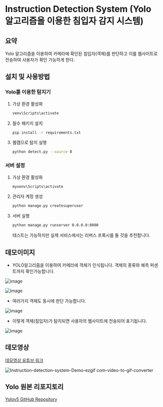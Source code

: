 # Instruction Detection System (Yolo 알고리즘을 이용한 침입자 감지 시스템)

## 요약
Yolo 알고리즘을 이용하여 카메라에 확인된 침입자(객체)를 판단하고 이를 웹사이트로 전송하여 사용자가 확인 가능하게 한다.

## 설치 및 사용방법

### Yolo를 이용한 탐지기

1. 가상 환경 활성화
    ```bash
    venv\Scripts\activate
    ```

2. 필수 패키지 설치
    ```bash
    pip install -r requirements.txt
    ```

3. 웹캠으로 탐지 실행
    ```bash
    python detect.py --source 0
    ```

### 서버 설정

1. 가상 환경 활성화
    ```bash
    myvenv\Scripts\activate
    ```

2. 관리자 계정 생성
    ```bash
    python manage.py createsuperuser
    ```

3. 서버 실행
    ```bash
    python manage.py runserver 0.0.0.0:8000
    ```
    테스트는 가능하지만 실제 서비스에서는 리버스 프록시를 둘 것을 추천합니다.



## 데모이미지

- YOLO알고리즘을 이용하여 카메라에 객체가 인식됩니다. 객체의 종류와 예측 퍼센트까지 확인가능합니다.
    
![image](https://github.com/GoByeonghu/Intrusion-Detection-System/assets/92240138/aae1edee-a229-447e-8ae1-d7909887dbac)
  
![image](https://github.com/GoByeonghu/Intrusion-Detection-System/assets/92240138/a1311b99-3142-4531-85f5-27a257604f6d)

- 여러가지 객체도 동시에 판단 가능합니다.
  
![image](https://github.com/GoByeonghu/Intrusion-Detection-System/assets/92240138/14713758-c645-45be-b566-23484f3198bd)

- 이렇게 객체(침입자)가 탐지되면 사용자의 웹사이트에 전송되어 표기됩니다.
  
![image](https://github.com/GoByeonghu/Intrusion-Detection-System/assets/92240138/1d5900ca-5cda-45a9-9c7f-feb7b033e8fb)

## 데모영상
[데모영상 유튜브 링크](https://youtu.be/P-s2lrPAxfA)

![Instruction-detection-system-Demo-ezgif com-video-to-gif-converter](https://github.com/GoByeonghu/Intrusion-Detection-System/assets/92240138/9605cf2f-991a-497d-92c6-00de3834c6ec)

## Yolo 원본 리포지토리
[Yolov5 GitHub Repository](https://github.com/ultralytics/yolov5)